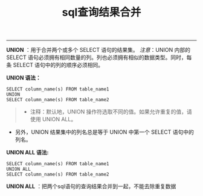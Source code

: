 ﻿---
title: 'sql查询结果合并'
---
---
<!--more-->

**UNION**	：用于合并两个或多个 SELECT 语句的结果集。
*注意*：UNION 内部的 SELECT 语句必须拥有相同数量的列。列也必须拥有相似的数据类型。同时，每条 SELECT 语句中的列的顺序必须相同。

**UNION 语法：**
```
SELECT column_name(s) FROM table_name1
UNION
SELECT column_name(s) FROM table_name2
```
> * 注释：默认地，UNION 操作符选取不同的值。如果允许重复的值，请使用 UNION ALL。
* 另外，UNION 结果集中的列名总是等于 UNION 中第一个 SELECT 语句中的列名。

**UNION ALL 语法:**
```
SELECT column_name(s) FROM table_name1
UNION ALL
SELECT column_name(s) FROM table_name2
```
**UNION ALL**	：把两个sql语句的查询结果合并到一起，不能去除重复数据




